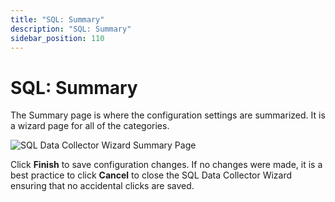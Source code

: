 ```yaml
---
title: "SQL: Summary"
description: "SQL: Summary"
sidebar_position: 110
---
```


# SQL: Summary

The Summary page is where the configuration settings are summarized. It is a wizard page for all of
the categories.

![SQL Data Collector Wizard Summary Page](/images/accessanalyzer/12.0/admin/datacollector/sql/summary.webp)

Click **Finish** to save configuration changes. If no changes were made, it is a best practice to
click **Cancel** to close the SQL Data Collector Wizard ensuring that no accidental clicks are
saved.
